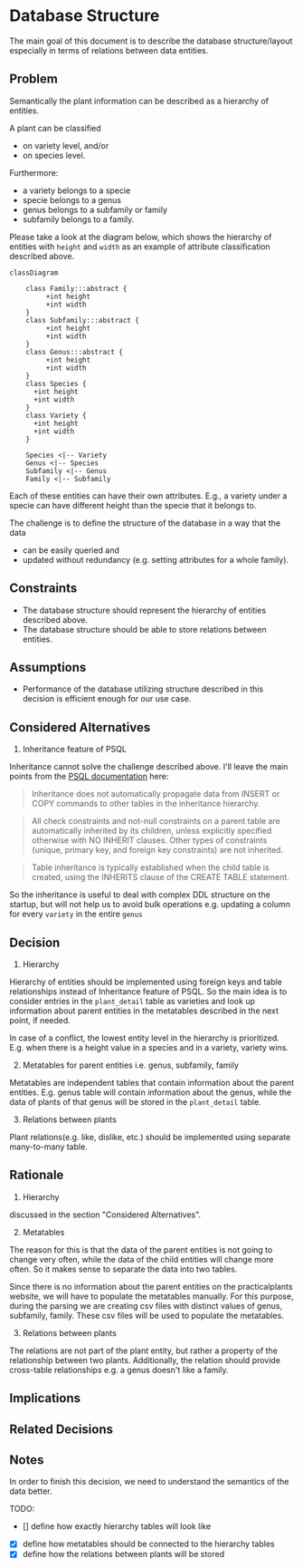 # Database Structure

The main goal of this document is to describe the database structure/layout especially in terms of relations between data entities.

## Problem

Semantically the plant information can be described as a hierarchy of entities.

A plant can be classified

-   on variety level, and/or
-   on species level.

Furthermore:

-   a variety belongs to a specie
-   specie belongs to a genus
-   genus belongs to a subfamily or family
-   subfamily belongs to a family.

Please take a look at the diagram below, which shows the hierarchy of entities with `height` and `width` as an example of attribute classification described above.

```mermaid
classDiagram

    class Family:::abstract {
         +int height
         +int width
    }
    class Subfamily:::abstract {
         +int height
         +int width
    }
    class Genus:::abstract {
         +int height
         +int width
    }
    class Species {
      +int height
      +int width
    }
    class Variety {
      +int height
      +int width
    }

    Species <|-- Variety
    Genus <|-- Species
    Subfamily <|-- Genus
    Family <|-- Subfamily

```

Each of these entities can have their own attributes.
E.g., a variety under a specie can have different height than the specie that it belongs to.

The challenge is to define the structure of the database in a way that the data

-   can be easily queried and
-   updated without redundancy (e.g. setting attributes for a whole family).

## Constraints

-   The database structure should represent the hierarchy of entities described above.
-   The database structure should be able to store relations between entities.

## Assumptions

-   Performance of the database utilizing structure described in this decision is efficient enough for our use case.

## Considered Alternatives

1. Inheritance feature of PSQL

Inheritance cannot solve the challenge described above. I'll leave the main points from the [PSQL documentation](https://www.postgresql.org/docs/current/ddl-inherit.html) here:

> Inheritance does not automatically propagate data from INSERT or COPY commands to other tables in the inheritance hierarchy.

> All check constraints and not-null constraints on a parent table are automatically inherited by its children, unless explicitly specified otherwise with NO INHERIT clauses. Other types of constraints (unique, primary key, and foreign key constraints) are not inherited.

> Table inheritance is typically established when the child table is created, using the INHERITS clause of the CREATE TABLE statement.

So the inheritance is useful to deal with complex DDL structure on the startup, but will not help us to avoid bulk operations e.g. updating a column for every `variety` in the entire `genus`

## Decision

1. Hierarchy

Hierarchy of entities should be implemented using foreign keys and table relationships instead of Inheritance feature of PSQL. So the main idea is to consider entries in the `plant_detail` table as varieties and look up information about parent entities in the metatables described in the next point, if needed.

In case of a conflict, the lowest entity level in the hierarchy is prioritized. E.g. when there is a height value in a species and in a variety, variety wins.

2. Metatables for parent entities i.e. genus, subfamily, family

Metatables are independent tables that contain information about the parent entities. E.g. genus table will contain information about the genus, while the data of plants of that genus will be stored in the `plant_detail` table.

3. Relations between plants

Plant relations(e.g. like, dislike, etc.) should be implemented using separate many-to-many table.

## Rationale

1. Hierarchy

discussed in the section "Considered Alternatives".

2. Metatables

The reason for this is that the data of the parent entities is not going to change very often, while the data of the child entities will change more often. So it makes sense to separate the data into two tables.

Since there is no information about the parent entities on the practicalplants website, we will have to populate the metatables manually.
For this purpose, during the parsing we are creating csv files with distinct values of genus, subfamily, family. These csv files will be used to populate the metatables.

3. Relations between plants

The relations are not part of the plant entity, but rather a property of the relationship between two plants. Additionally, the relation should provide cross-table relationships e.g. a genus doesn't like a family.

## Implications

## Related Decisions

## Notes

In order to finish this decision, we need to understand the semantics of the data better.

TODO:

-   [] define how exactly hierarchy tables will look like
-   [x] define how metatables should be connected to the hierarchy tables
-   [x] define how the relations between plants will be stored
